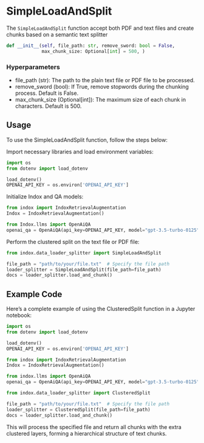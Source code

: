 # SimpleLoadAndSplit

The `SimpleLoadAndSplit` function accept both PDF and text files and create chunks based on a semantic text splitter

```python
def __init__(self, file_path: str, remove_sword: bool = False,
             max_chunk_size: Optional[int] = 500, )
```

### Hyperparameters

- file_path (str): The path to the plain text file or PDF file to be processed.
- remove_sword (bool): If True, remove stopwords during the chunking process. Default is False.
- max_chunk_size (Optional[int]): The maximum size of each chunk in characters. Default is 500.

## Usage

To use the SimpleLoadAndSplit function, follow the steps below:

Import necessary libraries and load environment variables:

```python
import os
from dotenv import load_dotenv

load_dotenv()
OPENAI_API_KEY = os.environ['OPENAI_API_KEY']
```

Initialize Indox and QA models:

```python
from indox import IndoxRetrievalAugmentation
Indox = IndoxRetrievalAugmentation()

from Indox.llms import OpenAiQA
openai_qa = OpenAiQA(api_key=OPENAI_API_KEY, model="gpt-3.5-turbo-0125")
```

Perform the clustered split on the text file or PDF file:

```python
from indox.data_loader_splitter import SimpleLoadAndSplit

file_path = "path/to/your/file.txt"  # Specify the file path
loader_splitter = SimpleLoadAndSplit(file_path=file_path)
docs = loader_splitter.load_and_chunk()
```

## Example Code

Here’s a complete example of using the ClusteredSplit function in a
Jupyter notebook:

```python
import os
from dotenv import load_dotenv

load_dotenv()
OPENAI_API_KEY = os.environ['OPENAI_API_KEY']

from indox import IndoxRetrievalAugmentation
Indox = IndoxRetrievalAugmentation()

from indox.llms import OpenAiQA
openai_qa = OpenAiQA(api_key=OPENAI_API_KEY, model="gpt-3.5-turbo-0125")

from indox.data_loader_splitter import ClusteredSplit

file_path = "path/to/your/file.txt"  # Specify the file path
loader_splitter = ClusteredSplit(file_path=file_path)
docs = loader_splitter.load_and_chunk()
```

This will process the specified file and return all chunks with the
extra clustered layers, forming a hierarchical structure of text chunks.
